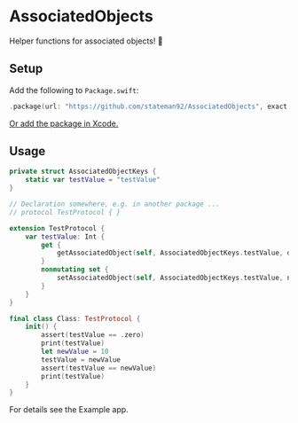 # AssociatedObjects
Helper functions for associated objects! 🛟

## Setup

Add the following to `Package.swift`:

```swift
.package(url: "https://github.com/stateman92/AssociatedObjects", exact: .init(0, 0, 2))
```

[Or add the package in Xcode.](https://developer.apple.com/documentation/xcode/adding-package-dependencies-to-your-app)

## Usage

```swift
private struct AssociatedObjectKeys {
    static var testValue = "testValue"
}

// Declaration somewhere, e.g. in another package ...
// protocol TestProtocol { }

extension TestProtocol {
    var testValue: Int {
        get {
            getAssociatedObject(self, AssociatedObjectKeys.testValue, defaultValue: .zero)
        }
        nonmutating set {
            setAssociatedObject(self, AssociatedObjectKeys.testValue, newValue)
        }
    }
}

final class Class: TestProtocol {
    init() {
        assert(testValue == .zero)
        print(testValue)
        let newValue = 10
        testValue = newValue
        assert(testValue == newValue)
        print(testValue)
    }
}
```

For details see the Example app.
